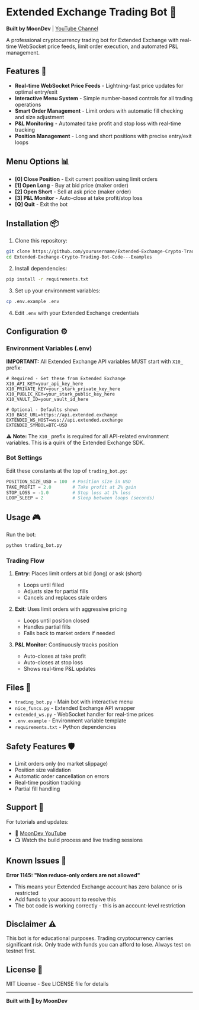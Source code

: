 # Extended Exchange Trading Bot 🚀

**Built by MoonDev** | [YouTube Channel](https://www.youtube.com/@moondevonyt)

A professional cryptocurrency trading bot for Extended Exchange with real-time WebSocket price feeds, limit order execution, and automated P&L management.

## Features 🌟

- **Real-time WebSocket Price Feeds** - Lightning-fast price updates for optimal entry/exit
- **Interactive Menu System** - Simple number-based controls for all trading operations
- **Smart Order Management** - Limit orders with automatic fill checking and size adjustment
- **P&L Monitoring** - Automated take profit and stop loss with real-time tracking
- **Position Management** - Long and short positions with precise entry/exit loops

## Menu Options 📊

- **[0] Close Position** - Exit current position using limit orders
- **[1] Open Long** - Buy at bid price (maker order)
- **[2] Open Short** - Sell at ask price (maker order)  
- **[3] P&L Monitor** - Auto-close at take profit/stop loss
- **[Q] Quit** - Exit the bot

## Installation 📦

1. Clone this repository:
```bash
git clone https://github.com/yourusername/Extended-Exchange-Crypto-Trading-Bot-Code---Examples.git
cd Extended-Exchange-Crypto-Trading-Bot-Code---Examples
```

2. Install dependencies:
```bash
pip install -r requirements.txt
```

3. Set up your environment variables:
```bash
cp .env.example .env
```

4. Edit `.env` with your Extended Exchange credentials

## Configuration ⚙️

### Environment Variables (.env)

**IMPORTANT:** All Extended Exchange API variables MUST start with `X10_` prefix:

```env
# Required - Get these from Extended Exchange
X10_API_KEY=your_api_key_here
X10_PRIVATE_KEY=your_stark_private_key_here  
X10_PUBLIC_KEY=your_stark_public_key_here
X10_VAULT_ID=your_vault_id_here

# Optional - Defaults shown
X10_BASE_URL=https://api.extended.exchange
EXTENDED_WS_HOST=wss://api.extended.exchange
EXTENDED_SYMBOL=BTC-USD
```

⚠️ **Note:** The `X10_` prefix is required for all API-related environment variables. This is a quirk of the Extended Exchange SDK.

### Bot Settings

Edit these constants at the top of `trading_bot.py`:

```python
POSITION_SIZE_USD = 100  # Position size in USD
TAKE_PROFIT = 2.0        # Take profit at 2% gain
STOP_LOSS = -1.0         # Stop loss at 1% loss
LOOP_SLEEP = 2           # Sleep between loops (seconds)
```

## Usage 🎮

Run the bot:
```bash
python trading_bot.py
```

### Trading Flow

1. **Entry**: Places limit orders at bid (long) or ask (short)
   - Loops until filled
   - Adjusts size for partial fills
   - Cancels and replaces stale orders

2. **Exit**: Uses limit orders with aggressive pricing
   - Loops until position closed
   - Handles partial fills
   - Falls back to market orders if needed

3. **P&L Monitor**: Continuously tracks position
   - Auto-closes at take profit
   - Auto-closes at stop loss
   - Shows real-time P&L updates

## Files 📁

- `trading_bot.py` - Main bot with interactive menu
- `nice_funcs.py` - Extended Exchange API wrapper
- `extended_ws.py` - WebSocket handler for real-time prices
- `.env.example` - Environment variable template
- `requirements.txt` - Python dependencies

## Safety Features 🛡️

- Limit orders only (no market slippage)
- Position size validation
- Automatic order cancellation on errors
- Real-time position tracking
- Partial fill handling

## Support 💬

For tutorials and updates:
- 🎥 [MoonDev YouTube](https://www.youtube.com/@moondevonyt)
- 📺 Watch the build process and live trading sessions

## Known Issues 🔧

**Error 1145: "Non reduce-only orders are not allowed"**
- This means your Extended Exchange account has zero balance or is restricted
- Add funds to your account to resolve this
- The bot code is working correctly - this is an account-level restriction

## Disclaimer ⚠️

This bot is for educational purposes. Trading cryptocurrency carries significant risk. Only trade with funds you can afford to lose. Always test on testnet first.

## License 📄

MIT License - See LICENSE file for details

---

**Built with 🌙 by MoonDev**